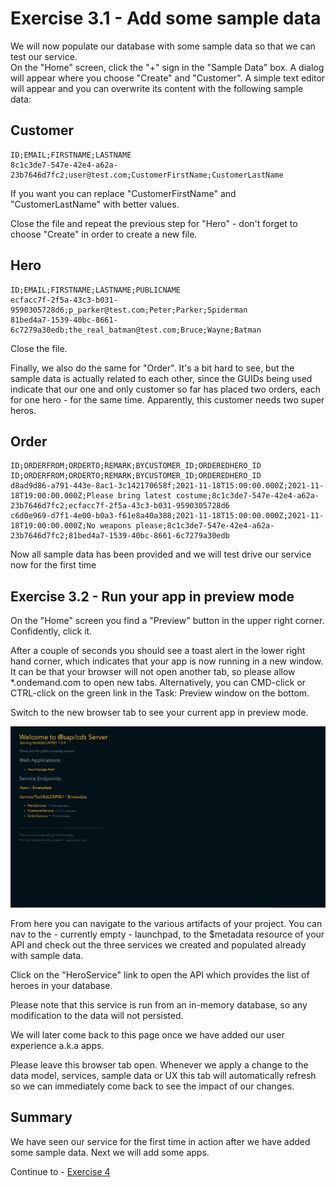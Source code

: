 # Exercise 3.1 - Add some sample data

We will now populate our database with some sample data so that we can test our service.  
On the "Home" screen, click the "+" sign in the "Sample Data" box. A dialog will appear where you choose "Create" and "Customer".
A simple text editor will appear and you can overwrite its content with the following sample data:

## Customer
```
ID;EMAIL;FIRSTNAME;LASTNAME
8c1c3de7-547e-42e4-a62a-23b7646d7fc2;user@test.com;CustomerFirstName;CustomerLastName
```
If you want you can replace "CustomerFirstName" and "CustomerLastName" with better values.

Close the file and repeat the previous step for "Hero" - don't forget to choose "Create" in order to create a new file.

## Hero
```
ID;EMAIL;FIRSTNAME;LASTNAME;PUBLICNAME
ecfacc7f-2f5a-43c3-b031-9590305728d6;p_parker@test.com;Peter;Parker;Spiderman
81bed4a7-1539-40bc-8661-6c7279a30edb;the_real_batman@test.com;Bruce;Wayne;Batman
```  
Close the file.  

Finally, we also do the same for "Order". It's a bit hard to see, but the sample data is actually related to each other, since the GUIDs being used indicate that our one and only customer so far has placed two orders, each for one hero - for the same time. Apparently, this customer needs two super heros. 

## Order
```
ID;ORDERFROM;ORDERTO;REMARK;BYCUSTOMER_ID;ORDEREDHERO_ID
ID;ORDERFROM;ORDERTO;REMARK;BYCUSTOMER_ID;ORDEREDHERO_ID
d8ad9d86-a791-443e-8ac1-3c142170658f;2021-11-18T15:00:00.000Z;2021-11-18T19:00:00.000Z;Please bring latest costume;8c1c3de7-547e-42e4-a62a-23b7646d7fc2;ecfacc7f-2f5a-43c3-b031-9590305728d6
c6d0e969-d7f1-4e00-b0a3-f61e8a40a388;2021-11-18T15:00:00.000Z;2021-11-18T19:00:00.000Z;No weapons please;8c1c3de7-547e-42e4-a62a-23b7646d7fc2;81bed4a7-1539-40bc-8661-6c7279a30edb
```
Now all sample data has been provided and we will test drive our service now for the first time


## Exercise 3.2 - Run your app in preview mode

On the "Home" screen you find a "Preview" button in the upper right corner. Confidently, click it.

After a couple of seconds you should see a toast alert in the lower right hand corner, which indicates that your app is now running in a new window.  
It can be that your browser will not open another tab, so please allow *.ondemand.com to open new tabs.
Alternatively, you can CMD-click or CTRL-click on the green link in the Task: Preview window on the bottom.

Switch to the new browser tab to see your current app in preview mode.

![](/exercises/ex3/images/Sample_02.png)  

From here you can navigate to the various artifacts of your project. You can nav to the - currently empty - launchpad, to the $metadata resource of your API and check out the three services we created and populated already with sample data.

Click on the "HeroService" link to open the API which provides the list of heroes in your database.

Please note that this service is run from an in-memory database, so any modification to the data will not persisted.

We will later come back to this page once we have added our user experience a.k.a apps.

Please leave this browser tab open. Whenever we apply a change to the data model, services, sample data or UX this tab will automatically refresh so we can immediately come back to see the impact of our changes.

## Summary
We have seen our service for the first time in action after we have added some sample data. Next we will add some apps.

Continue to - [Exercise 4](../ex4/README.md)
